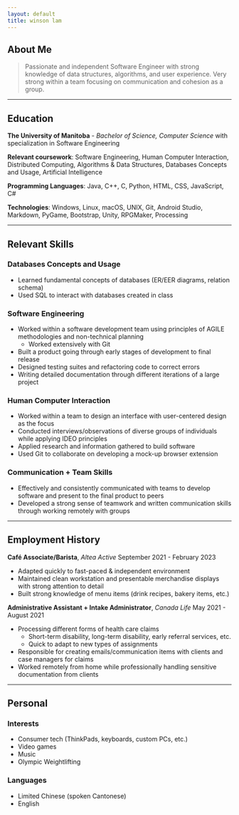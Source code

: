 ```yaml
---
layout: default
title: winson lam
---
```


## About Me

> Passionate and independent Software Engineer with strong knowledge of data structures, algorithms, and user experience. Very strong within a team focusing on communication and cohesion as a group.

---

## Education

**The University of Manitoba** - *Bachelor of Science, Computer Science* with specialization in Software Engineering

**Relevant coursework**: Software Engineering, Human Computer Interaction, Distributed Computing, Algorithms & Data Structures, Databases Concepts and Usage, Artificial Intelligence

**Programming Languages**: Java, C++, C, Python, HTML, CSS, JavaScript, C#

**Technologies**: Windows, Linux, macOS, UNIX, Git, Android Studio, Markdown, PyGame, Bootstrap, Unity, RPGMaker, Processing

---

## Relevant Skills

### Databases Concepts and Usage

* Learned fundamental concepts of databases (ER/EER diagrams, relation schema)
* Used SQL to interact with databases created in class

### Software Engineering

* Worked within a software development team using principles of AGILE methodologies and non-technical planning
  * Worked extensively with Git
* Built a product going through early stages of development to final release
* Designed testing suites and refactoring code to correct errors
* Writing detailed documentation through different iterations of a large project

### Human Computer Interaction

* Worked within a team to design an interface with user-centered design as the focus
* Conducted interviews/observations of diverse groups of individuals while applying IDEO principles
* Applied research and information gathered to build software
* Used Git to collaborate on developing a mock-up browser extension

### Communication + Team Skills

* Effectively and consistently communicated with teams to develop software and present to the final product to peers
* Developed a strong sense of teamwork and written communication skills through working remotely with groups

---

## Employment History

**Café Associate/Barista**, *Altea Active*
September 2021 - February 2023

* Adapted quickly to fast-paced & independent environment
* Maintained clean workstation and presentable merchandise displays with strong attention to detail
* Built strong knowledge of menu items (drink recipes, bakery items, etc.)

**Administrative Assistant + Intake Administrator**, *Canada Life*
May 2021 - August 2021

* Processing different forms of health care claims
  * Short-term disability, long-term disability, early referral services, etc.
  * Quick to adapt to new types of assignments
* Responsible for creating emails/communication items with clients and case managers for claims
* Worked remotely from home while professionally handling sensitive documentation from clients

---

## Personal

### Interests

* Consumer tech (ThinkPads, keyboards, custom PCs, etc.)
* Video games
* Music
* Olympic Weightlifting

### Languages

* Limited Chinese (spoken Cantonese)
* English

